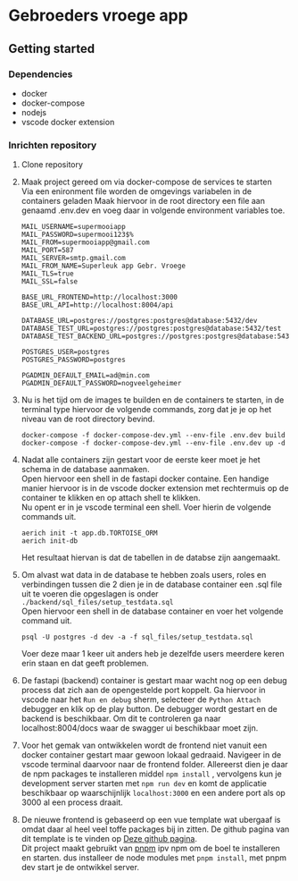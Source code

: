 # Gebroeders vroege app

## Getting started

### Dependencies
* docker
* docker-compose
* nodejs
* vscode docker extension

### Inrichten repository

1. Clone repository
2. Maak project gereed om via docker-compose de services te starten  
   Via een enironment file worden de omgevings variabelen in de containers geladen
   Maak hiervoor in de root directory een file aan genaamd .env.dev en voeg daar in volgende environment variables toe.

    ```
    MAIL_USERNAME=supermooiapp
    MAIL_PASSWORD=supermooi123$%
    MAIL_FROM=supermooiapp@gmail.com
    MAIL_PORT=587
    MAIL_SERVER=smtp.gmail.com
    MAIL_FROM_NAME=Superleuk app Gebr. Vroege
    MAIL_TLS=true
    MAIL_SSL=false
    
    BASE_URL_FRONTEND=http://localhost:3000
    BASE_URL_API=http://localhost:8004/api

    DATABASE_URL=postgres://postgres:postgres@database:5432/dev
    DATABASE_TEST_URL=postgres://postgres:postgres@database:5432/test
    DATABASE_TEST_BACKEND_URL=postgres://postgres:postgres@database:5432/test_backend

    POSTGRES_USER=postgres
    POSTGRES_PASSWORD=postgres

    PGADMIN_DEFAULT_EMAIL=ad@min.com
    PGADMIN_DEFAULT_PASSWORD=nogveelgeheimer
    ```

3. Nu is het tijd om de images te builden en de containers te starten, in de terminal type hiervoor de volgende commands, zorg dat je je op het niveau van de root directory bevind.  
    ```
    docker-compose -f docker-compose-dev.yml --env-file .env.dev build
    docker-compose -f docker-compose-dev.yml --env-file .env.dev up -d
    ```  
4. Nadat alle containers zijn gestart voor de eerste keer moet je het schema in de database aanmaken.  
   Open hiervoor een shell in de fastapi docker containe. Een handige manier hiervoor is in de vscode docker extension met rechtermuis op de container te klikken en op attach shell te klikken.  
   Nu opent er in je vscode terminal een shell. Voer hierin de volgende commands uit.
    ```
    aerich init -t app.db.TORTOISE_ORM
    aerich init-db
    ```

    Het resultaat hiervan is dat de tabellen in de databse zijn aangemaakt.

5. Om alvast wat data in de database te hebben zoals users, roles en verbindingen tussen die 2 dien je in de database container een .sql file uit te voeren die opgeslagen is onder `./backend/sql_files/setup_testdata.sql`  
Open hiervoor een shell in de database container en voer het volgende command uit.
    ```
    psql -U postgres -d dev -a -f sql_files/setup_testdata.sql
    ```
    Voer deze maar 1 keer uit anders heb je dezelfde users meerdere keren erin staan en dat geeft problemen.

6. De fastapi (backend) container is gestart maar wacht nog op een debug process dat zich aan de opengestelde port koppelt. Ga hiervoor in vscode naar het `Run en debug` sherm, selecteer de `Python Attach` debugger en klik op de play button. De debugger wordt gestart en de backend is beschikbaar. Om dit te controleren ga naar localhost:8004/docs waar de swagger ui beschikbaar moet zijn.

7. Voor het gemak van ontwikkelen wordt de frontend niet vanuit een docker container gestart maar gewoon lokaal gedraaid. Navigeer in de vscode terminal daarvoor naar de frontend folder. Allereerst dien je daar de npm packages te installeren middel `npm install` , vervolgens kun je development server starten met `npm run dev` en komt de applicatie beschikbaar op waarschijnlijk `localhost:3000` en een andere port als op 3000 al een process draait.

8. De nieuwe frontend is gebaseerd op een vue template wat ubergaaf is omdat daar al heel veel toffe packages bij in zitten. De github pagina van dit template is te vinden op [Deze github pagina](https://github.com/antfu/vitesse).  
Dit project maakt gebruikt van [pnpm](https://pnpm.io/) ipv npm om de boel te installeren en starten. dus installeer de node modules met `pnpm install`, met pnpm dev start je de ontwikkel server. 
